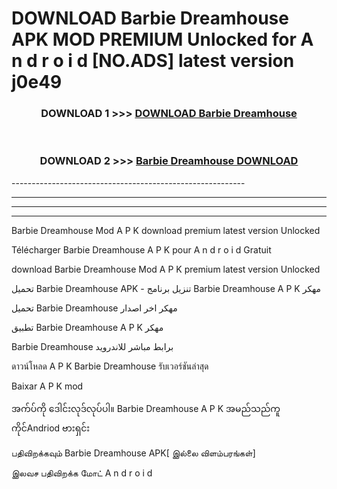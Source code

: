 # DOWNLOAD Barbie Dreamhouse  APK MOD PREMIUM Unlocked for A n d r o i d [NO.ADS] latest version j0e49 



<div align="center">

<h3>DOWNLOAD 1 >>> <a href="https://getmod2.web.app/?judul=Barbie Dreamhouse ">DOWNLOAD Barbie Dreamhouse </a></h3><br>

<h3>DOWNLOAD 2 >>> <a href="https://getmod2.web.app/?judul=Barbie Dreamhouse ">Barbie Dreamhouse  DOWNLOAD </a></h3>

</div>
----------------------------------------------------------

----------------------------------------------------------

----------------------------------------------------------

----------------------------------------------------------

Barbie Dreamhouse  Mod A P K download premium latest version Unlocked

Télécharger Barbie Dreamhouse  A P K pour A n d r o i d Gratuit

download Barbie Dreamhouse  Mod A P K premium latest version Unlocked

تحميل Barbie Dreamhouse  APK - تنزيل برنامج Barbie Dreamhouse  A P K مهكر

تحميل Barbie Dreamhouse  مهكر اخر اصدار

تطبيق Barbie Dreamhouse  A P K مهكر

Barbie Dreamhouse  برابط مباشر للاندرويد

ดาวน์โหลด A P K Barbie Dreamhouse  รับเวอร์ชันล่าสุด

Baixar A P K mod

အက်ပ်ကို ဒေါင်းလုဒ်လုပ်ပါ။ Barbie Dreamhouse  A P K အမည်သည်ကူကိုင်Andriod ဗားရှင်း

பதிவிறக்கவும் Barbie Dreamhouse  APK[ இல்லை விளம்பரங்கள்] 
 
இலவச பதிவிறக்க மோட் A n d r o i d



